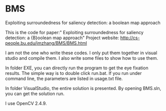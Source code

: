 # BMS
Exploiting surroundedness for saliency detection: a boolean map approach

This is the code for paper:" Exploiting surroundedness for saliency detection: a {B}oolean map approach"
Project website:
http://cs-people.bu.edu/jmzhang/BMS/BMS.html

I am not the one who write these codes. I only put them together in visual studio and compile them. I also write some files to show how to use them.

In folder EXE, you can directly run the program to get the eye fixation results. The simple way is to double click run.bat. If you run under command line, the parameters are listed in usage.txt file.

In folder VisualStudio, the entire solution is presented. By opening BMS.sln, you can get the solution run.

I use OpenCV 2.4.9.

